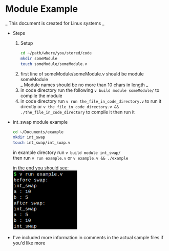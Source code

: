 # Module Example
_ This document is created for Linux systems _

* Steps

    1. Setup
        ``` bash
        cd ~/path/where/you/stored/code
        mkdir someModule
        touch someModule/someModule.v
        ```
    2. first line of someModule/someModule.v should be module someModule  
    _ Module names should be no more than 10 chars in length _
    3. in code directory run the following `v build module someModule/` to compile the module
    4. in code directory run `v run the_file_in_code_directory.v` to run it directly
        or `v the_file_in_code_directory.v && ./the_file_in_code_directory` to compile it then run it
    
* int_swap module example
    ``` bash
    cd ~/Documents/example
    mkdir int_swap
    touch int_swap/int_swap.v
    ```
    
    in example directory run `v build module int_swap/`  
    then run `v run example.v` or `v example.v && ./example`
    
    in the end you should see:  
    ![terminal output of the file](./example.png)
    
* I've included more information in comments in the actual sample files if you'd like more